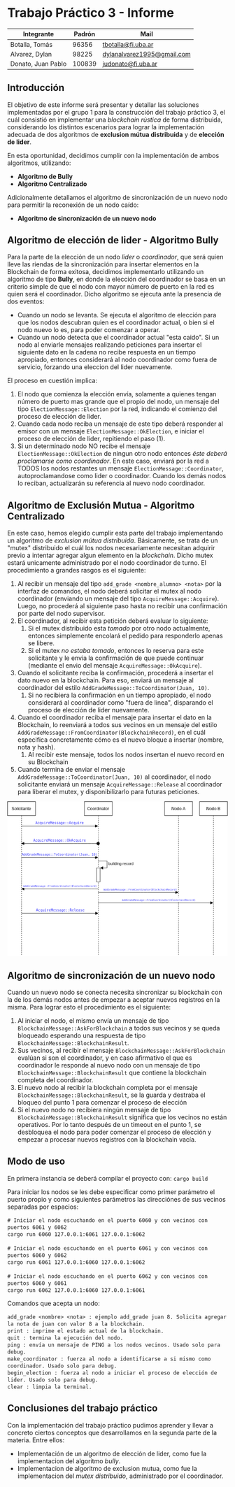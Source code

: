 # Trabajo Práctico 3 - Informe

|Integrante|Padrón|Mail|
|----------|------|----|
|Botalla, Tomás| 96356 | tbotalla@fi.uba.ar |
|Alvarez, Dylan| 98225 | dylanalvarez1995@gmail.com |
|Donato, Juan Pablo| 100839 | judonato@fi.uba.ar |

## Introducción

El objetivo de este informe será presentar y detallar las soluciones implementadas por el grupo 1 para la construcción del trabajo práctico 3, el cuál consistió en implementar una *blockchain rústica* de forma distribuida, considerando los distintos escenarios para lograr la implementación adecuada de dos algoritmos de **exclusion mútua distribuida** y de **elección de lider**.

En esta oportunidad, decidimos cumplir con la implementación de ambos algoritmos, utilizando:

- **Algoritmo de Bully**
- **Algoritmo Centralizado**

Adicionalmente detallamos el algoritmo de sincronización de un nuevo nodo para permitir la reconexión de un nodo caído:

- **Algoritmo de sincronización de un nuevo nodo**

## Algoritmo de elección de lider - Algoritmo Bully

Para la parte de la elección de un nodo *lider* o *coordinador*, que será quien lleve las riendas de la sincronización para insertar elementos en la Blockchain de forma exitosa, decidimos implementarlo utilizando un algoritmo de tipo **Bully**, en donde la elección del coordinador se basa en un criterio simple de que el nodo con mayor número de puerto en la red es quien será el coordinador. Dicho algoritmo se ejecuta ante la presencia de dos eventos:

- Cuando un nodo se levanta. Se ejecuta el algoritmo de elección para que los nodos descubran quien es el coordinador actual, o bien si el nodo nuevo lo es, para  poder comenzar a operar.
- Cuando un nodo detecta que el coordinador actual "esta caido". Si un nodo al enviarle mensajes realizando peticiones para insertar el siguiente dato en la cadena no recibe respuesta en un tiempo apropiado, entonces considerará al nodo coordinador como fuera de servicio, forzando una eleccion del lider nuevamente.

El proceso en cuestión implica:

1. El nodo que comienza la elección envía, solamente a quienes tengan número de puerto mas grande que el propio del nodo, un mensaje del tipo `ElectionMessage::Election` por la red, indicando el comienzo del proceso de elección de lider.
2. Cuando cada nodo reciba un mensaje de este tipo deberá responder al emisor con un mensaje `ElectionMessage::OkElection`, e iniciar el proceso de elección de lider, repitiendo el paso (1).
3. Si un determinado nodo NO recibe el mensaje `ElectionMessage::OkElection` de ningun otro nodo entonces *éste deberá proclamarse como coordinador*. En este caso, enviará por la red a TODOS los nodos restantes un mensaje `ElectionMessage::Coordinator`, autoproclamandose como lider o coordinador. Cuando los demás nodos lo reciban, actualizarán su referencia al nuevo nodo coordinador.

## Algoritmo de Exclusión Mutua - Algoritmo Centralizado

En este caso, hemos elegido cumplir esta parte del trabajo implementando un algoritmo de *exclusion mútua distribuida*. Básicamente, se trata de un "mutex" distribuido el cuál los nodos necesariamente necesitan adquirir previo a intentar agregar algun elemento en la *blockchain*. Dicho mutex estará unicamente administrado por el nodo coordinador de turno. El procedimiento a grandes rasgos es el siguiente:

1. Al recibir un mensaje del tipo `add_grade <nombre_alumno> <nota>` por la interfaz de comandos, el nodo deberá solicitar el mutex al nodo coordinador (enviando un mensaje del tipo `AcquireMessage::Acquire`). Luego, no procederá al siguiente paso hasta no recibir una confirmación por parte del nodo supervisor.
2. El coordinador, al recibir esta petición deberá evaluar lo siguiente:
   1. Si el mutex distribuido esta *tomado* por otro nodo actualmente, entonces simplemente encolará el pedido para responderlo apenas se libere.
   2. Si el mutex *no estaba tomado*, entonces lo reserva para este solicitante y le envia la confirmación de que puede continuar (mediante el envio del mensaje `AcquireMessage::OkAcquire`).
3. Cuando el solicitante reciba la confirmación, procederá a insertar el dato nuevo en la blockchain. Para eso, enviará un mensaje al coordinador del estilo `AddGradeMessage::ToCoordinator(Juan, 10)`.
   1. Si no recibiera la confirmación en un tiempo apropiado, el nodo considerará al coordinador como "fuera de linea", disparando el proceso de elección de lider nuevamente.
4. Cuando el coordinador reciba el mensaje para insertar el dato en la Blockchain, lo reenviará a todos sus vecinos en un mensaje del estilo `AddGradeMessage::FromCoordinator(BlockchainRecord)`, en el cuál especifica concretamente cómo es el nuevo bloque a insertar (nombre, nota y hash).
   1. Al recibir este mensaje, todos los nodos insertan el nuevo record en su Blockchain
5. Cuando termina de enviar el mensaje `AddGradeMessage::ToCoordinator(Juan, 10)` al coordinador, el nodo solicitante enviará un mensaje `AcquireMessage::Release` al coordinador para liberar el mutex, y disponibilizarlo para futuras peticiones.

![](mutex_distribuido.png)

## Algoritmo de sincronización de un nuevo nodo

Cuando un nuevo nodo se conecta necesita sincronizar su blockchain con la de los demás nodos antes de empezar a aceptar nuevos registros en la misma. Para lograr esto el procedimiento es el siguiente:

1. Al iniciar el nodo, el mismo envía un mensaje de tipo `BlockchainMessage::AskForBlockchain` a todos sus vecinos y se queda bloqueado esperando una respuesta de tipo `BlockchainMessage::BlockchainResult`.
2. Sus vecinos, al recibir el mensaje `BlockchainMessage::AskForBlockchain` evalúan si son el coordinador, y en caso afirmativo el que es coordinador le responde al nuevo nodo con un mensaje de tipo `BlockchainMessage::BlockchainResult` que contiene la blockchain completa del coordinador.
3. El nuevo nodo al recibir la blockchain completa por el mensaje `BlockchainMessage::BlockchainResult`, se la guarda y destraba el bloqueo del punto 1 para comenzar el proceso de elección
4. Si el nuevo nodo no recibiera ningún mensaje de tipo `BlockchainMessage::BlockchainResult` significa que los vecinos no están operativos. Por lo tanto después de un timeout en el punto 1, se desbloquea el nodo para poder comenzar el proceso de elección y empezar a procesar nuevos registros con la blockchain vacía.

## Modo de uso
En primera instancia se deberá compilar el proyecto con:
`cargo build`

Para iniciar los nodos se les debe especificar como primer parámetro el puerto propio y como siguientes parámetros las direcciónes de sus vecinos separadas por espacios:
```
# Iniciar el nodo escuchando en el puerto 6060 y con vecinos con puertos 6061 y 6062
cargo run 6060 127.0.0.1:6061 127.0.0.1:6062

# Iniciar el nodo escuchando en el puerto 6061 y con vecinos con puertos 6060 y 6062
cargo run 6061 127.0.0.1:6060 127.0.0.1:6062

# Iniciar el nodo escuchando en el puerto 6062 y con vecinos con puertos 6060 y 6061
cargo run 6062 127.0.0.1:6060 127.0.0.1:6061
```

Comandos que acepta un nodo:
```
add_grade <nombre> <nota> : ejemplo add_grade juan 8. Solicita agregar la nota de juan con valor 8 a la blockchain.
print : imprime el estado actual de la blockchain.
quit : termina la ejecución del nodo.
ping : envía un mensaje de PING a los nodos vecinos. Usado solo para debug.
make_coordinator : fuerza al nodo a identificarse a si mismo como coordinador. Usado solo para debug. 
begin_election : fuerza al nodo a iniciar el proceso de elección de lider. Usado solo para debug.
clear : limpia la terminal.
```

## Conclusiones del trabajo práctico



Con la implementación del trabajo práctico pudimos aprender y llevar a concreto ciertos conceptos que desarrollamos en la segunda parte de la materia. Entre ellos:

- Implementación de un algoritmo de elección de lider, como fue la implementacion del algoritmo *bully*.
- Implementacion de algoritmo de exclusion mutua, como fue la implementacion del *mutex distribuido*, administrado por el coordinador.
